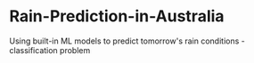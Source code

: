 # Rain-Prediction-in-Australia
Using built-in ML models to predict tomorrow's rain conditions - classification problem
